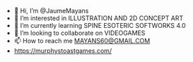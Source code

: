 - 👋 Hi, I’m @JaumeMayans
- 👀 I’m interested in ILLUSTRATION AND 2D CONCEPT ART
- 🌱 I’m currently learning SPINE ESOTERIC SOFTWORKS 4.0
- 💞️ I’m looking to collaborate on VIDEOGAMES
- 📫 How to reach me MAYANS60@GMAIL.COM
- https://murphystoastgames.com/

<!---
JaumeMayans/JaumeMayans is a ✨ special ✨ repository because its `README.md` (this file) appears on your GitHub profile.
You can click the Preview link to take a look at your changes.
--->
